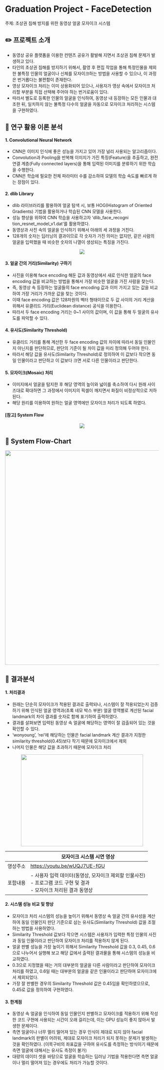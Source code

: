 # Graduation Project - FaceDetection
주제: 초상권 침해 방지를 위한 동영상 얼굴 모자이크 시스템


## ✏️ 프로젝트 소개
  - 동영상 공유 플랫폼을 이용한 컨텐츠 공유가 활발해 지면서 초상권 침해 문제가 발생하고 있다.
  - 타인의 초상권 침해를 방지하기 위해서, 촬영 후 편집 작업을 통해 특정인물을 제외한 불특정 인물의 얼굴이나 신체를 모자이크하는 방법을 사용할 수 있으나, 이 과정은 번거롭다는 불편함이 존재한다.
  - 영상 모자이크 처리는 이미 상용화되어 있으나, 사용자가 영상 속에서 모자이크 처리할 부분을 직접 선택해 주어야 하는 번거로움이 있다.
  - 따라서 별도로 등록한 인물의 얼굴을 인식하여, 동영상 내 등장하는 모든 인물과 대조한 뒤, 일치하지 않는 불특정 다수의 얼굴을 자동으로 모자이크 처리하는 시스템을 구현하였다.


## 📖 연구 활용 이론 분석

#### 1. Convolutional Neural Network
   - CNN은 이미지 인식에 좋은 성능을 가지고 있어 가장 널리 사용되는 알고리즘이다.
   - Convolution과 Pooling을 반복해 이미지가 가진 특징(Feature)을 추출하고, 완전 연결 계층(Fully connected layers)을 통해 입력된 이미지를 분류하기 위한 학습을 수행한다.
   - CNN은 학습에 필요한 전체 파라미터 수를 감소하여 모델의 학습 속도를 빠르게 하는 장점이 있다.


#### 2. dlib Library 
   - dlib 라이브러리를 활용하여 얼굴 탐색 시, 보통 HOG(Histogram of Oriented Gradients) 기법을 활용하거나 학습된 CNN 모델을 사용한다.
   - 성능 향상을 위하여 CNN 학습을 사용하고자 ‘dlib_face_recogni tion_resnet_model_v1.dat’를 활용하였다.
   - 동영상과 사진 속의 얼굴을 인식하기 위해서 아래의 세 과정을 거친다.
   - 128개의 숫자는 딥러닝의 결과이므로 각 숫자가 가진 의미는 없지만, 같은 사람의 얼굴을 입력했을 때 비슷한 숫자의 나열이 생성되는 특징을 가진다.
<p align="center">
  <img src="https://github.com/juooo1117/Graduation_FaceDetection/assets/95035134/926d862b-696c-4616-b8bc-a3a21ed09d91">
</p>


#### 3. 얼굴 간의 거리(Similarity) 구하기
   - 사진을 이용해 face encoding 해둔 값과 동영상에서 새로 인식한 얼굴의 face encoding 값을 비교하는 방법을 통해서 가장 비슷한 얼굴을 가진 사람을 찾는다.
   - 즉, 동영상 속 등장하는 얼굴들의 face encoding 값과 이미 가지고 있는 값을 비교하여 가장 거리가 가까운 값을 찾는 것이다.
   - 이때 face encoding 값은 128차원의 벡터 형태이므로 두 값 사이의 거리 계산을 위해서 유클리드 거리(Euclidean distance) 공식을 이용한다.
   - 따라서 두 face encoding 거리는 0~1 사이의 값이며, 이 값을 통해 두 얼굴의 유사도를 파악할 수 있다.


#### 4. 유사도(Similarity Threshold)
   - 유클리드 거리를 통해 계산한 두 face encoding 값의 차이에 따라서 동일 인물인지 아닌지를 판단하므로, 판단의 기준이 될 차이 값을 미리 정의해 두어야 한다.
   - 따라서 해당 값을 유사도(Similarity Threshold)로 정의하여 이 값보다 작으면 동일 인물이라고 판단하고 이 값보다 크면 서로 다른 인물이라고 판단한다.


#### 5. 모자이크(Mosaic) 처리
   - 이미지에서 얼굴을 탐지한 후 해당 영역의 높이와 넓이를 축소하여 다시 원래 사이즈대로 확대하면 그 과정에서 이미지의 픽셀이 깨지면서 화질이 비정상적으로 저하된다. 
   - 해당 원리를 이용하여 원하는 얼굴 영역에만 모자이크 처리가 되도록 하였다.


#### [참고] System Flow
<p align="center">
  <img src="https://github.com/juooo1117/Graduation_FaceDetection/assets/95035134/a6543501-5999-4311-b4e6-e32885048747">
</p>



## 📖 System Flow-Chart
<p align="center">
  <img src="https://github.com/juooo1117/Graduation_FaceDetection/assets/95035134/a677479b-2e7f-46d9-b8c1-841a9da25ab0" width="600" height="700">
</p>



## 📝 결과분석

#### 1. 처리결과
   - 원래는 단순히 모자이크가 적용된 결과로 출력되나, 시스템이 잘 적용되었는지 검증하기 위해 인식된 얼굴 영역과(초록 네모 박스 부분) 얼굴 영역별로 계산된 facial landmark의 차이 결과를 숫자로 함께 표기하여 출력하였다.
   - 결과를 살펴보면 입력된 동영상 속 얼굴에 해당하는 영역이 잘 검출되어 있는 것을 확인할 수 있다.
   - ‘wonyoung’, ‘rei’에 해당하는 인물은 facial landmark 계산 결과가 지정한 similarity threshold(0.45)보다 작기 때문에 모자이크에서 제외
   - 나머지 인물은 해당 값을 초과하기 때문에 모자이크 처리

<p align="center">
  <img src="https://github.com/juooo1117/Graduation_FaceDetection/assets/95035134/f434cb12-8ef7-4ff0-b6b4-c2f5b77f4597" width="400" height="300">
</p>


   |    |모자이크 시스템 시연 영상|
   |----|-------------------|
   |영상주소|https://youtu.be/wUQJ7UE-fGU|
   |포함내용|- 사용자 입력 데이터(동영상, 모자이크 제외할 인물사진) <br> - 프로그램 코드 구현 및 결과 <br> - 모자이크 처리된 결과 동영상|  


#### 2. 시스템 성능 비교 및 향상
   - 모자이크 처리 시스템의 성능을 높이기 위해서 동영상 속 얼굴 간의 유사성을 계산하여 동일 인물인지 판단 기준으로 삼는 유사도(Similarity Threshold) 값을 조절하는 방법을 사용하였다.
   - Similarity Threshold 값보다 작으면 시스템은 사용자가 입력한 특정 인물의 사진과 동일 인물이라고 판단하여 모자이크 처리를 적용하지 않게 된다.
   - 얼굴 판별 성능을 가장 높이기 위해서 Similarity Threshold 값을 0.3, 0.45, 0.6으로 나누어서 실행해 보고 해당 값에서 출력된 결과물을 통해 시스템의 성능을 비교하였다.
   - 0.3으로 지정했을 때는 거의 대부분의 얼굴을 다른 사람이라고 판단하여 모자이크 처리를 하였고, 0.6일 때는 대부분의 얼굴을 같은 인물이라고 판단하여 모자이크에서 제외되었다.
   - 가장 잘 판별한 경우의 Similarity Threshold 값은 0.45임을 확인하였으므로, 0.45로 값을 정의하여 구현하였다.


#### 3. 한계점
   - 동영상 속 얼굴을 인식하여 동일 인물인지 판별하고 모자이크를 적용하기 위해 작성한 코드 구현에 사용되는 시간이 오래 걸리는데, 이는 GPU 성능이 좋지 않아서 발생한 문제이다.
   - 측면 얼굴이나 너무 멀리 떨어져 있는 경우 인식이 제대로 되지 않아 facial landmark의 판별이 어려워, 제대로 모자이크 처리가 되지 못하는 문제가 발생하는 것을 확인하였다. (이목구비의 좌표값을 구하여 유사도를 측정하는 방식이기 때문에 측면 얼굴에 대해서는 유사도 측정이 불가)
   - 대량의 데이터 셋을 바탕으로 얼굴을 학습하는 딥러닝 기법을 적용한다면 측면 얼굴이나 멀리 떨어져 있는 경우에도 처리가 가능할 것이다.


